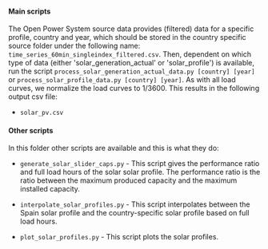 #### Main scripts

The Open Power System source data provides (filtered) data for a specific profile, country and year, which should be stored in the country specific source folder under the following name: `time_series_60min_singleindex_filtered.csv`. Then, dependent on which type of data (either 'solar\_generation\_actual' or 'solar\_profile') is available, run the script `process_solar_generation_actual_data.py [country] [year]` or `process_solar_profile_data.py [country] [year]`. As with all load curves, we normalize the load curves to 1/3600. This results in the following output csv file:

* `solar_pv.csv`

#### Other scripts

In this folder other scripts are available and this is what they do:

- `generate_solar_slider_caps.py` - This script gives the performance ratio and full load hours of the solar solar profile. The performance ratio is the ratio between the maximum produced capacity and the maximum installed capacity.

- `interpolate_solar_profiles.py` - This script interpolates between the Spain solar profile and the country-specific solar profile based on full load hours.

- `plot_solar_profiles.py` - This script plots the solar profiles.
